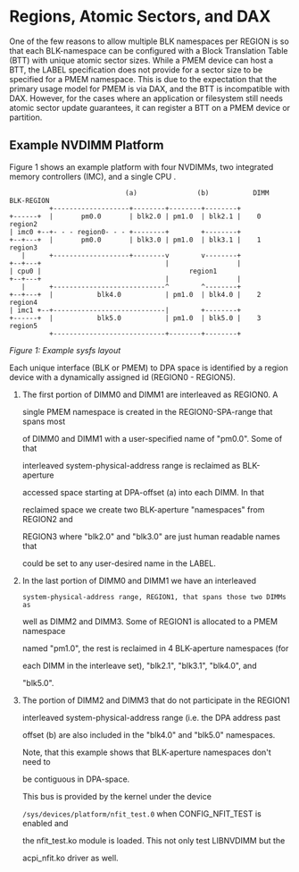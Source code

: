 # Regions, Atomic Sectors, and DAX

One of the few reasons to allow multiple BLK namespaces per REGION is so that each BLK-namespace can be configured with a Block Translation Table \(BTT\) with unique atomic sector sizes. While a PMEM device can host a BTT, the LABEL specification does not provide for a sector size to be specified for a PMEM namespace. This is due to the expectation that the primary usage model for PMEM is via DAX, and the BTT is incompatible with DAX. However, for the cases where an application or filesystem still needs atomic sector update guarantees, it can register a BTT on a PMEM device or partition.

## Example NVDIMM Platform

Figure 1 shows an example platform with four NVDIMMs, two integrated memory controllers \(IMC\), and a single CPU .

```text
                             (a)               (b)           DIMM   BLK-REGION
          +-------------------+--------+--------+--------+
+------+  |       pm0.0       | blk2.0 | pm1.0  | blk2.1 |    0      region2
| imc0 +--+- - - region0- - - +--------+        +--------+
+--+---+  |       pm0.0       | blk3.0 | pm1.0  | blk3.1 |    1      region3
   |      +-------------------+--------v        v--------+
+--+---+                               |                 |
| cpu0 |                                     region1
+--+---+                               |                 |
   |      +----------------------------^        ^--------+
+--+---+  |           blk4.0           | pm1.0  | blk4.0 |    2      region4
| imc1 +--+----------------------------|        +--------+
+------+  |           blk5.0           | pm1.0  | blk5.0 |    3      region5
          +----------------------------+--------+--------+
```

_Figure 1: Example sysfs layout_ 

Each unique interface \(BLK or PMEM\) to DPA space is identified by a region device with a dynamically assigned id \(REGION0 - REGION5\).

1. The first portion of DIMM0 and DIMM1 are interleaved as REGION0. A

    single PMEM namespace is created in the REGION0-SPA-range that spans most

    of DIMM0 and DIMM1 with a user-specified name of "pm0.0". Some of that

    interleaved system-physical-address range is reclaimed as BLK-aperture

    accessed space starting at DPA-offset \(a\) into each DIMM.  In that

    reclaimed space we create two BLK-aperture "namespaces" from REGION2 and

    REGION3 where "blk2.0" and "blk3.0" are just human readable names that

    could be set to any user-desired name in the LABEL.

2. In the last portion of DIMM0 and DIMM1 we have an interleaved

   ```text
   system-physical-address range, REGION1, that spans those two DIMMs as
   ```

    well as DIMM2 and DIMM3.  Some of REGION1 is allocated to a PMEM namespace

    named "pm1.0", the rest is reclaimed in 4 BLK-aperture namespaces \(for

    each DIMM in the interleave set\), "blk2.1", "blk3.1", "blk4.0", and

    "blk5.0".

3. The portion of DIMM2 and DIMM3 that do not participate in the REGION1

    interleaved system-physical-address range \(i.e. the DPA address past

    offset \(b\) are also included in the "blk4.0" and "blk5.0" namespaces.

     Note, that this example shows that BLK-aperture namespaces don't need to

    be contiguous in DPA-space.

     This bus is provided by the kernel under the device

    `/sys/devices/platform/nfit_test.0` when CONFIG\_NFIT\_TEST is enabled and

    the nfit\_test.ko module is loaded.  This not only test LIBNVDIMM but the

    acpi\_nfit.ko driver as well.

